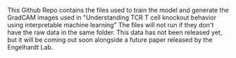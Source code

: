 This Github Repo contains the files used to train the model and generate the GradCAM images used in "Understanding TCR T cell knockout behavior using interpretable machine learning"
The files will not run if they don't have the raw data in the same folder. This data has not been released yet, but it will be coming out soon alongside a future paper released by the Engelhardt Lab.
